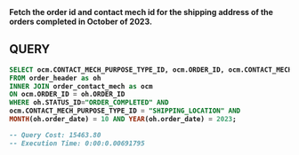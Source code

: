 <b>
  Fetch the order id and contact mech id for the shipping address of the orders completed in October of 2023.
<b/>

## QUERY

```sql
SELECT ocm.CONTACT_MECH_PURPOSE_TYPE_ID, ocm.ORDER_ID, ocm.CONTACT_MECH_ID
FROM order_header as oh
INNER JOIN order_contact_mech as ocm
ON ocm.ORDER_ID = oh.ORDER_ID
WHERE oh.STATUS_ID="ORDER_COMPLETED" AND
ocm.CONTACT_MECH_PURPOSE_TYPE_ID = "SHIPPING_LOCATION" AND
MONTH(oh.order_date) = 10 AND YEAR(oh.order_date) = 2023;

-- Query Cost: 15463.80
-- Execution Time: 0:00:0.00691795
